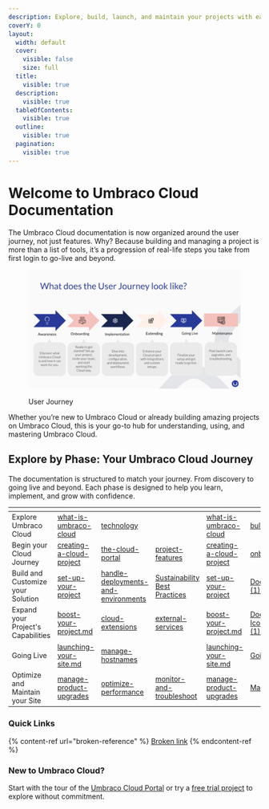 ```yaml
---
description: Explore, build, launch, and maintain your projects with ease.
coverY: 0
layout:
  width: default
  cover:
    visible: false
    size: full
  title:
    visible: true
  description:
    visible: true
  tableOfContents:
    visible: true
  outline:
    visible: true
  pagination:
    visible: true
---
```


# Welcome to Umbraco Cloud Documentation

The Umbraco Cloud documentation is now organized around the user journey, not just features. Why? Because building and managing a project is more than a list of tools, it’s a progression of real-life steps you take from first login to go-live and beyond.

<figure><img src=".gitbook/assets/Cloud Docs Restructure.png" alt=""><figcaption><p>User Journey</p></figcaption></figure>

Whether you’re new to Umbraco Cloud or already building amazing projects on Umbraco Cloud, this is your go-to hub for understanding, using, and mastering Umbraco Cloud.

## Explore by Phase: Your Umbraco Cloud Journey

The documentation is structured to match your journey. From discovery to going live and beyond. Each phase is designed to help you learn, implement, and grow with confidence.

<table data-view="cards"><thead><tr><th></th><th data-type="content-ref"></th><th data-type="content-ref"></th><th data-type="content-ref"></th><th data-hidden data-card-target data-type="content-ref"></th><th data-hidden data-card-cover data-type="files"></th></tr></thead><tbody><tr><td>Explore Umbraco Cloud</td><td><a href="explore-umbraco-cloud/what-is-umbraco-cloud/">what-is-umbraco-cloud</a></td><td><a href="explore-umbraco-cloud-1/technology/">technology</a></td><td></td><td><a href="explore-umbraco-cloud/what-is-umbraco-cloud/">what-is-umbraco-cloud</a></td><td><a href=".gitbook/assets/bulb-icon.png">bulb-icon.png</a></td></tr><tr><td>Begin your Cloud Journey</td><td><a href="begin-your-cloud-journey/creating-a-cloud-project/">creating-a-cloud-project</a></td><td><a href="begin-your-cloud-journey/the-cloud-portal/">the-cloud-portal</a></td><td><a href="begin-your-cloud-journey/project-features/">project-features</a></td><td><a href="begin-your-cloud-journey/creating-a-cloud-project/">creating-a-cloud-project</a></td><td><a href=".gitbook/assets/onboarding.png">onboarding.png</a></td></tr><tr><td>Build and Customize your Solution</td><td><a href="build-and-customize-your-solution/set-up-your-project/">set-up-your-project</a></td><td><a href="build-and-customize-your-solution/handle-deployments-and-environments/">handle-deployments-and-environments</a></td><td><a href="https://app.gitbook.com/o/vHdmkfI8smZW50A5yIZD/s/ZOU4fHcVxqYnC8V1dry6/">Sustainability Best Practices</a></td><td><a href="build-and-customize-your-solution/set-up-your-project/">set-up-your-project</a></td><td><a href=".gitbook/assets/Documentations Icons_Umbraco_Cloud_Setup (1).png">Documentations Icons_Umbraco_Cloud_Setup (1).png</a></td></tr><tr><td>Expand your Project's Capabilities</td><td><a href="expand-your-projects-capabilities/boost-your-project.md">boost-your-project.md</a></td><td><a href="expand-your-projects-capabilities/cloud-extensions/">cloud-extensions</a></td><td><a href="expand-your-projects-capabilities/external-services/">external-services</a></td><td><a href="expand-your-projects-capabilities/boost-your-project.md">boost-your-project.md</a></td><td><a href=".gitbook/assets/Documentations Icons_Umbraco_CMS_Implementation_Composing (1).png">Documentations Icons_Umbraco_CMS_Implementation_Composing (1).png</a></td></tr><tr><td>Going Live</td><td><a href="go-live/launching-your-site.md">launching-your-site.md</a></td><td><a href="go-live/manage-hostnames/">manage-hostnames</a></td><td></td><td><a href="go-live/launching-your-site.md">launching-your-site.md</a></td><td><a href=".gitbook/assets/Going-Live.png">Going-Live.png</a></td></tr><tr><td>Optimize and Maintain your Site</td><td><a href="optimize-and-maintain-your-site/manage-product-upgrades/">manage-product-upgrades</a></td><td><a href="optimize-and-maintain-your-site/optimize-performance/">optimize-performance</a></td><td><a href="optimize-and-maintain-your-site/monitor-and-troubleshoot/">monitor-and-troubleshoot</a></td><td><a href="optimize-and-maintain-your-site/manage-product-upgrades/">manage-product-upgrades</a></td><td><a href=".gitbook/assets/Maintenance.png">Maintenance.png</a></td></tr></tbody></table>

### Quick Links

{% content-ref url="broken-reference" %}
[Broken link](broken-reference)
{% endcontent-ref %}

### New to Umbraco Cloud? <a href="#new-to-umbraco-cloud" id="new-to-umbraco-cloud"></a>

Start with the tour of the [Umbraco Cloud Portal](begin-your-cloud-journey/the-cloud-portal/) or try a [free trial project](https://try.umbraco.com/cloud) to explore without commitment.
